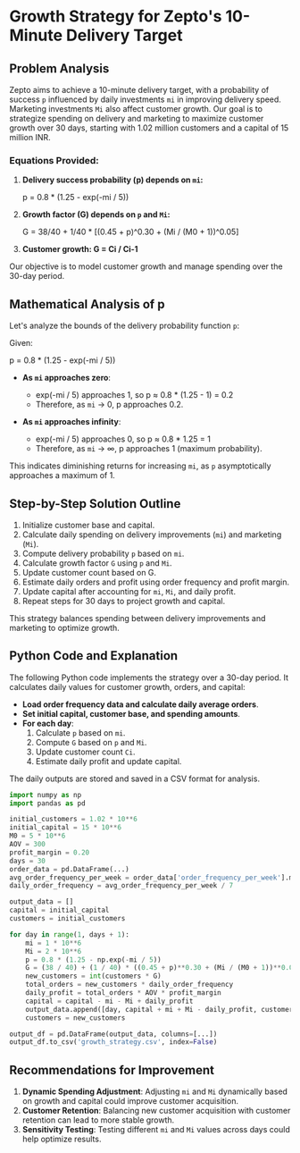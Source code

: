 
# Growth Strategy for Zepto's 10-Minute Delivery Target

## Problem Analysis
Zepto aims to achieve a 10-minute delivery target, with a probability of success `p` influenced by daily investments `mi` in improving delivery speed. Marketing investments `Mi` also affect customer growth. Our goal is to strategize spending on delivery and marketing to maximize customer growth over 30 days, starting with 1.02 million customers and a capital of 15 million INR.

### Equations Provided:
1. **Delivery success probability (p) depends on `mi`:**
   
   p = 0.8 * (1.25 - exp(-mi / 5))

2. **Growth factor (G) depends on `p` and `Mi`:**
   
   G = 38/40 + 1/40 * [(0.45 + p)^0.30 + (Mi / (M0 + 1))^0.05]

3. **Customer growth: G = Ci / Ci-1**

Our objective is to model customer growth and manage spending over the 30-day period.

## Mathematical Analysis of p
Let's analyze the bounds of the delivery probability function `p`:

Given:
   
   p = 0.8 * (1.25 - exp(-mi / 5))

- **As `mi` approaches zero**:
   - exp(-mi / 5) approaches 1, so p ≈ 0.8 * (1.25 - 1) = 0.2
   - Therefore, as `mi` → 0, p approaches 0.2.

- **As `mi` approaches infinity**:
   - exp(-mi / 5) approaches 0, so p ≈ 0.8 * 1.25 = 1
   - Therefore, as `mi` → ∞, p approaches 1 (maximum probability).

This indicates diminishing returns for increasing `mi`, as `p` asymptotically approaches a maximum of 1.

## Step-by-Step Solution Outline
1. Initialize customer base and capital.
2. Calculate daily spending on delivery improvements (`mi`) and marketing (`Mi`).
3. Compute delivery probability `p` based on `mi`.
4. Calculate growth factor `G` using `p` and `Mi`.
5. Update customer count based on G.
6. Estimate daily orders and profit using order frequency and profit margin.
7. Update capital after accounting for `mi`, `Mi`, and daily profit.
8. Repeat steps for 30 days to project growth and capital.

This strategy balances spending between delivery improvements and marketing to optimize growth.

## Python Code and Explanation
The following Python code implements the strategy over a 30-day period. It calculates daily values for customer growth, orders, and capital:

- **Load order frequency data and calculate daily average orders**.
- **Set initial capital, customer base, and spending amounts**.
- **For each day**:
    1. Calculate `p` based on `mi`.
    2. Compute `G` based on `p` and `Mi`.
    3. Update customer count `Ci`.
    4. Estimate daily profit and update capital.

The daily outputs are stored and saved in a CSV format for analysis.

```python
import numpy as np
import pandas as pd

initial_customers = 1.02 * 10**6
initial_capital = 15 * 10**6
M0 = 5 * 10**6
AOV = 300
profit_margin = 0.20
days = 30
order_data = pd.DataFrame(...)
avg_order_frequency_per_week = order_data['order_frequency_per_week'].mean()
daily_order_frequency = avg_order_frequency_per_week / 7

output_data = []
capital = initial_capital
customers = initial_customers

for day in range(1, days + 1):
    mi = 1 * 10**6  
    Mi = 2 * 10**6  
    p = 0.8 * (1.25 - np.exp(-mi / 5))
    G = (38 / 40) + (1 / 40) * ((0.45 + p)**0.30 + (Mi / (M0 + 1))**0.05)
    new_customers = int(customers * G)
    total_orders = new_customers * daily_order_frequency
    daily_profit = total_orders * AOV * profit_margin
    capital = capital - mi - Mi + daily_profit
    output_data.append([day, capital + mi + Mi - daily_profit, customers, mi, p, Mi, G, new_customers, total_orders, capital])
    customers = new_customers

output_df = pd.DataFrame(output_data, columns=[...])
output_df.to_csv('growth_strategy.csv', index=False)
```

## Recommendations for Improvement
1. **Dynamic Spending Adjustment**: Adjusting `mi` and `Mi` dynamically based on growth and capital could improve customer acquisition.
2. **Customer Retention**: Balancing new customer acquisition with customer retention can lead to more stable growth.
3. **Sensitivity Testing**: Testing different `mi` and `Mi` values across days could help optimize results.
